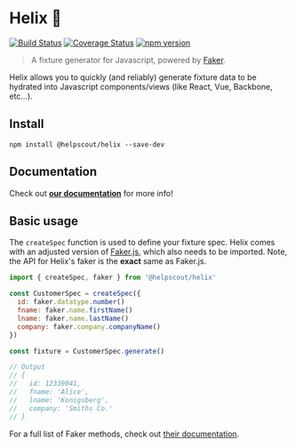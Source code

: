 # Helix 💠

[![Build Status](https://travis-ci.org/helpscout/helix.svg?branch=master)](https://travis-ci.org/helpscout/helix) [![Coverage Status](https://coveralls.io/repos/github/helpscout/helix/badge.svg?branch=master)](https://coveralls.io/github/helpscout/helix?branch=master) [![npm version](https://badge.fury.io/js/%40helpscout%2Fhelix.svg)](https://badge.fury.io/js/%40helpscout%2Fhelix)

> A fixture generator for Javascript, powered by [Faker](https://github.com/marak/Faker.js/).

Helix allows you to quickly (and reliably) generate fixture data to be hydrated into Javascript components/views (like React, Vue, Backbone, etc…).

## Install

```
npm install @helpscout/helix --save-dev
```

## Documentation

Check out **[our documentation](./docs)** for more info!

## Basic usage

The `createSpec` function is used to define your fixture spec. Helix comes with an adjusted version of [Faker.js](https://github.com/marak/Faker.js/), which also needs to be imported. Note, the API for Helix's faker is the **exact** same as Faker.js.

```js
import { createSpec, faker } from '@helpscout/helix'

const CustomerSpec = createSpec({
  id: faker.datatype.number()
  fname: faker.name.firstName()
  lname: faker.name.lastName()
  company: faker.company.companyName()
})

const fixture = CustomerSpec.generate()

// Output
// {
//   id: 12339041,
//   fname: 'Alice',
//   lname: 'Konigsberg',
//   company: 'Smiths Co.'
// }
```

For a full list of Faker methods, check out [their documentation](https://github.com/marak/Faker.js/#api-methods).
